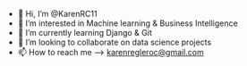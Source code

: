 - 👋 Hi, I’m @KarenRC11
- 👀 I’m interested in Machine learning & Business Intelligence
- 🌱 I’m currently learning Django & Git
- 💞️ I’m looking to collaborate on data science projects
- 📫 How to reach me --> karenregleroc@gmail.com

<!---
KarenRC11/KarenRC11 is a ✨ special ✨ repository because its `README.md` (this file) appears on your GitHub profile.
You can click the Preview link to take a look at your changes.
--->
